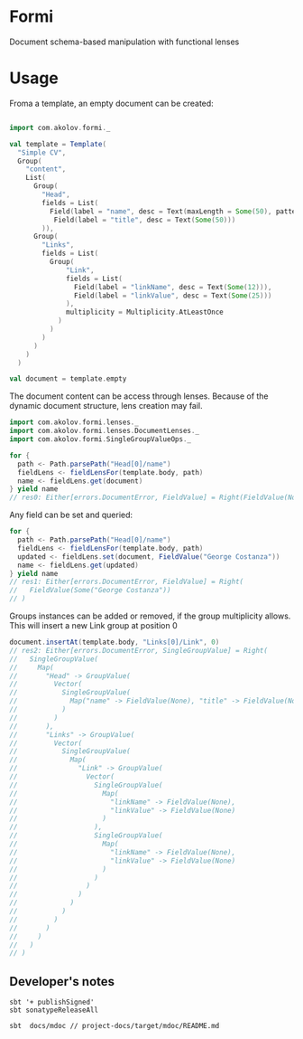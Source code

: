 # Formi

Document schema-based manipulation with functional lenses

# Usage

Froma a template, an empty document can be created:

```scala

import com.akolov.formi._

val template = Template( 
  "Simple CV",
  Group(
    "content",
    List(
      Group(
        "Head",
        fields = List(
          Field(label = "name", desc = Text(maxLength = Some(50), pattern = None)),
           Field(label = "title", desc = Text(Some(50)))
        )), 
      Group(
        "Links",
        fields = List(
          Group(
              "Link",
              fields = List(
                Field(label = "linkName", desc = Text(Some(12))),
                Field(label = "linkValue", desc = Text(Some(25)))
              ),
              multiplicity = Multiplicity.AtLeastOnce
            )
          )
        )
      )
    )
  )

val document = template.empty
```
 
The document content can be access through lenses. Because of the dynamic document structure, lens creation may fail.

```scala
import com.akolov.formi.lenses._
import com.akolov.formi.lenses.DocumentLenses._
import com.akolov.formi.SingleGroupValueOps._

for {
  path <- Path.parsePath("Head[0]/name")
  fieldLens <- fieldLensFor(template.body, path)
  name <- fieldLens.get(document)
} yield name
// res0: Either[errors.DocumentError, FieldValue] = Right(FieldValue(None))
```

Any field can be set and queried: 

```scala
for {
  path <- Path.parsePath("Head[0]/name")
  fieldLens <- fieldLensFor(template.body, path)
  updated <- fieldLens.set(document, FieldValue("George Costanza"))
  name <- fieldLens.get(updated)
} yield name
// res1: Either[errors.DocumentError, FieldValue] = Right(
//   FieldValue(Some("George Costanza"))
// )
```

Groups instances can be added or removed, if the group multiplicity allows. This 
will insert a new Link group at position 0

```scala
document.insertAt(template.body, "Links[0]/Link", 0)
// res2: Either[errors.DocumentError, SingleGroupValue] = Right(
//   SingleGroupValue(
//     Map(
//       "Head" -> GroupValue(
//         Vector(
//           SingleGroupValue(
//             Map("name" -> FieldValue(None), "title" -> FieldValue(None))
//           )
//         )
//       ),
//       "Links" -> GroupValue(
//         Vector(
//           SingleGroupValue(
//             Map(
//               "Link" -> GroupValue(
//                 Vector(
//                   SingleGroupValue(
//                     Map(
//                       "linkName" -> FieldValue(None),
//                       "linkValue" -> FieldValue(None)
//                     )
//                   ),
//                   SingleGroupValue(
//                     Map(
//                       "linkName" -> FieldValue(None),
//                       "linkValue" -> FieldValue(None)
//                     )
//                   )
//                 )
//               )
//             )
//           )
//         )
//       )
//     )
//   )
// )
```
## Developer's notes

    sbt '+ publishSigned'
    sbt sonatypeReleaseAll

    sbt  docs/mdoc // project-docs/target/mdoc/README.md
 


 


